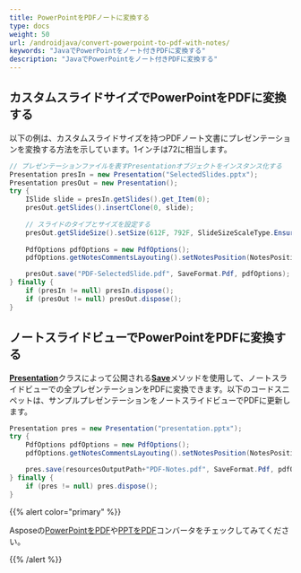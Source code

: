 ```yaml
---
title: PowerPointをPDFノートに変換する
type: docs
weight: 50
url: /androidjava/convert-powerpoint-to-pdf-with-notes/
keywords: "JavaでPowerPointをノート付きPDFに変換する"
description: "JavaでPowerPointをノート付きPDFに変換する"
---
```


## **カスタムスライドサイズでPowerPointをPDFに変換する**
以下の例は、カスタムスライドサイズを持つPDFノート文書にプレゼンテーションを変換する方法を示しています。1インチは72に相当します。

```java
// プレゼンテーションファイルを表すPresentationオブジェクトをインスタンス化する
Presentation presIn = new Presentation("SelectedSlides.pptx");
Presentation presOut = new Presentation();
try {
    ISlide slide = presIn.getSlides().get_Item(0);
    presOut.getSlides().insertClone(0, slide);
    
    // スライドのタイプとサイズを設定する
    presOut.getSlideSize().setSize(612F, 792F, SlideSizeScaleType.EnsureFit);
        
    PdfOptions pdfOptions = new PdfOptions();
    pdfOptions.getNotesCommentsLayouting().setNotesPosition(NotesPositions.BottomFull);

    presOut.save("PDF-SelectedSlide.pdf", SaveFormat.Pdf, pdfOptions);
} finally {
    if (presIn != null) presIn.dispose();
    if (presOut != null) presOut.dispose();
}
```

## **ノートスライドビューでPowerPointをPDFに変換する**
[**Presentation**](https://reference.aspose.com/slides/androidjava/com.aspose.slides/Presentation)クラスによって公開される[**Save**](https://reference.aspose.com/slides/androidjava/com.aspose.slides/Presentation#save-java.lang.String-int-)メソッドを使用して、ノートスライドビューでの全プレゼンテーションをPDFに変換できます。以下のコードスニペットは、サンプルプレゼンテーションをノートスライドビューでPDFに更新します。

```java
Presentation pres = new Presentation("presentation.pptx");
try {
    PdfOptions pdfOptions = new PdfOptions();
    pdfOptions.getNotesCommentsLayouting().setNotesPosition(NotesPositions.BottomFull);

    pres.save(resourcesOutputPath+"PDF-Notes.pdf", SaveFormat.Pdf, pdfOptions);
} finally {
    if (pres != null) pres.dispose();
}
```

{{% alert color="primary" %}} 

Asposeの[PowerPointをPDF](https://products.aspose.app/slides/conversion/powerpoint-to-pdf)や[PPTをPDF](https://products.aspose.app/slides/conversion/ppt-to-pdf)コンバータをチェックしてみてください。

{{% /alert %}} 